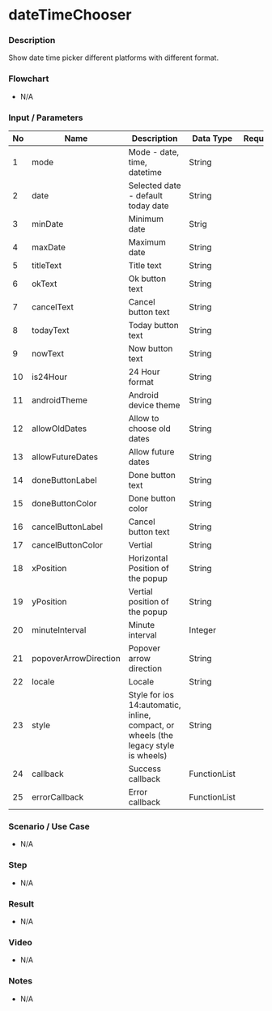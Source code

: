 # dateTimeChooser

### Description

Show  date time picker different platforms with different format.

### Flowchart

- N/A

<!--![Flowchart](componentValue-flowchart.png?raw=true)-->

### Input / Parameters

| No | Name | Description | Data Type | Required |
| ------ | ------ | ------ |------ | ------ |
| 1 | mode | Mode - date, time, datetime | String |  | 
| 2 | date | Selected date - default today date | String |  | 
| 3 | minDate | Minimum date | Strig |  | 
| 4 | maxDate | Maximum date | String |  | 
| 5 | titleText | Title text | String |  | 
| 6 | okText | Ok button text | String |  | 
| 7 | cancelText | Cancel button text | String |  | 
| 8 | todayText | Today button text | String |  | 
| 9 | nowText | Now button text | String |  | 
| 10 | is24Hour | 24 Hour format | String |  | 
| 11 | androidTheme | Android device theme | String |  | 
| 12 | allowOldDates | Allow to choose old dates | String |  | 
| 13 | allowFutureDates | Allow future dates | String |  | 
| 14 | doneButtonLabel | Done button text | String |  | 
| 15 | doneButtonColor | Done button color | String |  | 
| 16 | cancelButtonLabel | Cancel button text | String |  | 
| 17 | cancelButtonColor | Vertial | String |  | 
| 18 | xPosition | Horizontal Position of the popup  | String |  | 
| 19 | yPosition | Vertial position of the popup | String |  | 
| 20 | minuteInterval | Minute interval | Integer |  | 
| 21 | popoverArrowDirection | Popover arrow direction | String |  | 
| 22 | locale | Locale | String |  | 
| 23 | style | Style for ios 14:automatic, inline, compact, or wheels (the legacy style is wheels) | String |  | 
| 24 | callback | Success callback | FunctionList |  | 
| 25 | errorCallback | Error callback | FunctionList |  | 

### Scenario / Use Case

- N/A

### Step

- N/A

### Result

- N/A

### Video

- N/A

### Notes

- N/A